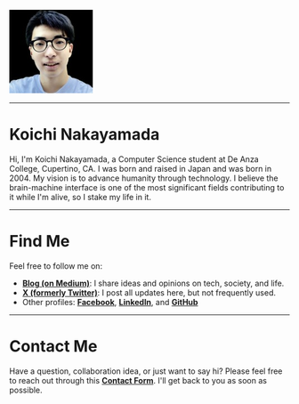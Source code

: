 
![Koichi's Photo](profile150.jpg)

---

# Koichi Nakayamada

Hi, I'm Koichi Nakayamada, a Computer Science student at De Anza College, Cupertino, CA. I was born and raised in Japan and was born in 2004. My vision is to advance humanity through technology. I believe the brain-machine interface is one of the most significant fields contributing to it while I'm alive, so I stake my life in it.

---

# Find Me

Feel free to follow me on: 

- [**Blog (on Medium)**](https://koichin.medium.com): I share ideas and opinions on tech, society, and life.
- [**X (formerly Twitter)**](https://x.com/koichincom): I post all updates here, but not frequently used.
- Other profiles: [**Facebook**](https://www.facebook.com/koichincom), [**LinkedIn**](https://linkedin.com/in/koichinakayamada), and [**GitHub**](https://github.com/koichinakayamada)

---

# Contact Me

Have a question, collaboration idea, or just want to say hi? Please feel free to reach out through this [**Contact Form**](https://forms.gle/TTmCVmB7TK8fyH5Z8). I'll get back to you as soon as possible.
